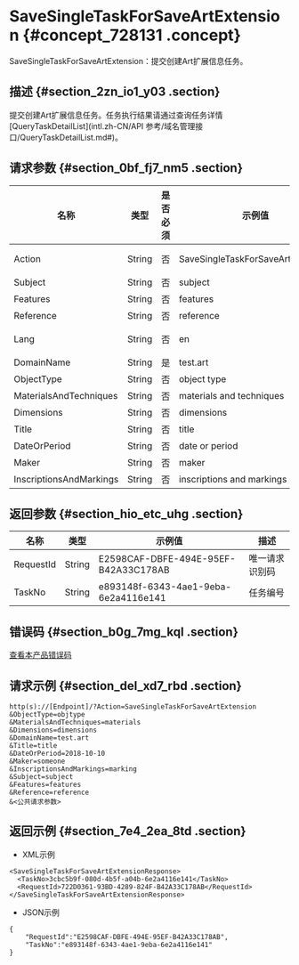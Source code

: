 # SaveSingleTaskForSaveArtExtension {#concept_728131 .concept}

SaveSingleTaskForSaveArtExtension：提交创建Art扩展信息任务。

## 描述 {#section_2zn_io1_y03 .section}

提交创建Art扩展信息任务。任务执行结果请通过查询任务详情[QueryTaskDetailList](intl.zh-CN/API 参考/域名管理接口/QueryTaskDetailList.md#)。

## 请求参数 {#section_0bf_fj7_nm5 .section}

|名称|类型|是否必须|示例值|描述|
|--|--|----|---|--|
|Action|String|否|SaveSingleTaskForSaveArtExtension|系统规定参数。取值：SaveSingleTaskForSaveArtExtension。|
|Subject|String|否|subject|艺术主题|
|Features|String|否|features|艺术特征|
|Reference|String|否|reference|参考|
|Lang|String|否|en|接口返回错误信息语言，枚举值范围：zh 中文；en 英文。默认为en。|
|DomainName|String|是|test.art|域名|
|ObjectType|String|否|object type|艺术品分类|
|MaterialsAndTechniques|String|否|materials and techniques|材质与工艺|
|Dimensions|String|否|dimensions|尺寸|
|Title|String|否|title|名称|
|DateOrPeriod|String|否|date or period|创作时间|
|Maker|String|否|maker|艺术家／创作者|
|InscriptionsAndMarkings|String|否|inscriptions and markings|题词和标识|

## 返回参数 {#section_hio_etc_uhg .section}

|名称|类型|示例值|描述|
|--|--|---|--|
|RequestId|String|E2598CAF-DBFE-494E-95EF-B42A33C178AB|唯一请求识别码|
|TaskNo|String|e893148f-6343-4ae1-9eba-6e2a4116e141|任务编号|

## 错误码 {#section_b0g_7mg_kql .section}

[查看本产品错误码](https://error-center.alibabacloud.com/status/product/Domain)

## 请求示例 {#section_del_xd7_rbd .section}

``` {#codeblock_vys_vxb_ix2}
http(s)://[Endpoint]/?Action=SaveSingleTaskForSaveArtExtension
&ObjectType=objtype
&MaterialsAndTechniques=materials
&Dimensions=dimensions
&DomainName=test.art
&Title=title
&DateOrPeriod=2018-10-10
&Maker=someone
&InscriptionsAndMarkings=marking
&Subject=subject
&Features=features
&Reference=reference
&<公共请求参数>
```

## 返回示例 {#section_7e4_2ea_8td .section}

-   XML示例

``` {#codeblock_sxe_y46_xsi}
<SaveSingleTaskForSaveArtExtensionResponse>
  <TaskNo>3cbc5b9f-080d-4b5f-a04b-6e2a4116e141</TaskNo>
  <RequestId>722D0361-93BD-4289-824F-B42A33C178AB</RequestId>
</SaveSingleTaskForSaveArtExtensionResponse>
```

-   JSON示例

``` {#codeblock_5j6_hlu_mv3}
{
    "RequestId":"E2598CAF-DBFE-494E-95EF-B42A33C178AB",
    "TaskNo":"e893148f-6343-4ae1-9eba-6e2a4116e141"
}
```


